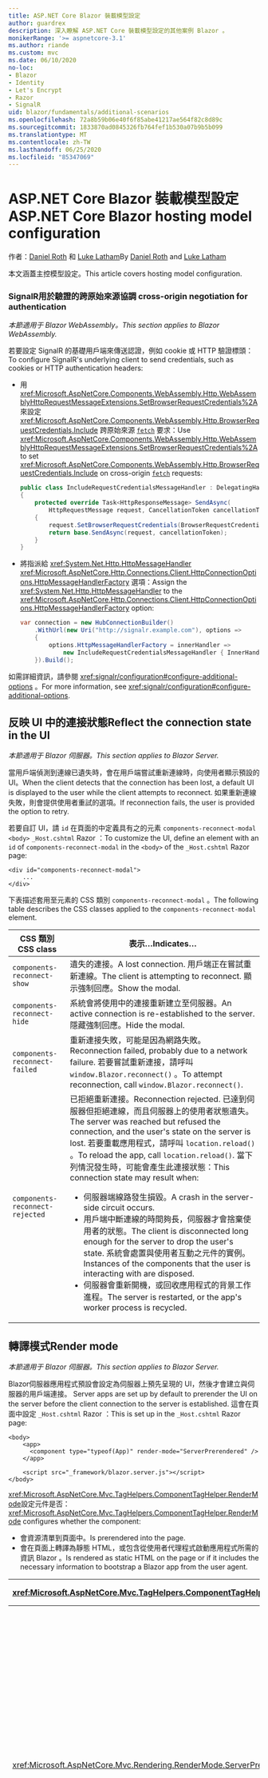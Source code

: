 ```yaml
---
title: ASP.NET Core Blazor 裝載模型設定
author: guardrex
description: 深入瞭解 ASP.NET Core 裝載模型設定的其他案例 Blazor 。
monikerRange: '>= aspnetcore-3.1'
ms.author: riande
ms.custom: mvc
ms.date: 06/10/2020
no-loc:
- Blazor
- Identity
- Let's Encrypt
- Razor
- SignalR
uid: blazor/fundamentals/additional-scenarios
ms.openlocfilehash: 72a8b59b06e40f6f85abe41217ae564f82c8d89c
ms.sourcegitcommit: 1833870ad0845326fb764fef1b530a07b9b5b099
ms.translationtype: MT
ms.contentlocale: zh-TW
ms.lasthandoff: 06/25/2020
ms.locfileid: "85347069"
---
```

# <a name="aspnet-core-blazor-hosting-model-configuration"></a><span data-ttu-id="319bd-103">ASP.NET Core Blazor 裝載模型設定</span><span class="sxs-lookup"><span data-stu-id="319bd-103">ASP.NET Core Blazor hosting model configuration</span></span>

<span data-ttu-id="319bd-104">作者：[Daniel Roth](https://github.com/danroth27) 和 [Luke Latham](https://github.com/guardrex)</span><span class="sxs-lookup"><span data-stu-id="319bd-104">By [Daniel Roth](https://github.com/danroth27) and [Luke Latham](https://github.com/guardrex)</span></span>

<span data-ttu-id="319bd-105">本文涵蓋主控模型設定。</span><span class="sxs-lookup"><span data-stu-id="319bd-105">This article covers hosting model configuration.</span></span>

### <a name="signalr-cross-origin-negotiation-for-authentication"></a>SignalR<span data-ttu-id="319bd-106">用於驗證的跨原始來源協調</span><span class="sxs-lookup"><span data-stu-id="319bd-106"> cross-origin negotiation for authentication</span></span>

<span data-ttu-id="319bd-107">*本節適用于 Blazor WebAssembly。*</span><span class="sxs-lookup"><span data-stu-id="319bd-107">*This section applies to Blazor WebAssembly.*</span></span>

<span data-ttu-id="319bd-108">若要設定 SignalR 的基礎用戶端來傳送認證，例如 cookie 或 HTTP 驗證標頭：</span><span class="sxs-lookup"><span data-stu-id="319bd-108">To configure SignalR's underlying client to send credentials, such as cookies or HTTP authentication headers:</span></span>

* <span data-ttu-id="319bd-109">用 <xref:Microsoft.AspNetCore.Components.WebAssembly.Http.WebAssemblyHttpRequestMessageExtensions.SetBrowserRequestCredentials%2A> 來設定 <xref:Microsoft.AspNetCore.Components.WebAssembly.Http.BrowserRequestCredentials.Include> 跨原始來源 [`fetch`](https://developer.mozilla.org/docs/Web/API/Fetch_API/Using_Fetch) 要求：</span><span class="sxs-lookup"><span data-stu-id="319bd-109">Use <xref:Microsoft.AspNetCore.Components.WebAssembly.Http.WebAssemblyHttpRequestMessageExtensions.SetBrowserRequestCredentials%2A> to set <xref:Microsoft.AspNetCore.Components.WebAssembly.Http.BrowserRequestCredentials.Include> on cross-origin [`fetch`](https://developer.mozilla.org/docs/Web/API/Fetch_API/Using_Fetch) requests:</span></span>

  ```csharp
  public class IncludeRequestCredentialsMessageHandler : DelegatingHandler
  {
      protected override Task<HttpResponseMessage> SendAsync(
          HttpRequestMessage request, CancellationToken cancellationToken)
      {
          request.SetBrowserRequestCredentials(BrowserRequestCredentials.Include);
          return base.SendAsync(request, cancellationToken);
      }
  }
  ```

* <span data-ttu-id="319bd-110">將指派給 <xref:System.Net.Http.HttpMessageHandler> <xref:Microsoft.AspNetCore.Http.Connections.Client.HttpConnectionOptions.HttpMessageHandlerFactory> 選項：</span><span class="sxs-lookup"><span data-stu-id="319bd-110">Assign the <xref:System.Net.Http.HttpMessageHandler> to the <xref:Microsoft.AspNetCore.Http.Connections.Client.HttpConnectionOptions.HttpMessageHandlerFactory> option:</span></span>

  ```csharp
  var connection = new HubConnectionBuilder()
      .WithUrl(new Uri("http://signalr.example.com"), options =>
      {
          options.HttpMessageHandlerFactory = innerHandler => 
              new IncludeRequestCredentialsMessageHandler { InnerHandler = innerHandler };
      }).Build();
  ```

<span data-ttu-id="319bd-111">如需詳細資訊，請參閱 <xref:signalr/configuration#configure-additional-options> 。</span><span class="sxs-lookup"><span data-stu-id="319bd-111">For more information, see <xref:signalr/configuration#configure-additional-options>.</span></span>

## <a name="reflect-the-connection-state-in-the-ui"></a><span data-ttu-id="319bd-112">反映 UI 中的連接狀態</span><span class="sxs-lookup"><span data-stu-id="319bd-112">Reflect the connection state in the UI</span></span>

<span data-ttu-id="319bd-113">*本節適用于 Blazor 伺服器。*</span><span class="sxs-lookup"><span data-stu-id="319bd-113">*This section applies to Blazor Server.*</span></span>

<span data-ttu-id="319bd-114">當用戶端偵測到連線已遺失時，會在用戶端嘗試重新連線時，向使用者顯示預設的 UI。</span><span class="sxs-lookup"><span data-stu-id="319bd-114">When the client detects that the connection has been lost, a default UI is displayed to the user while the client attempts to reconnect.</span></span> <span data-ttu-id="319bd-115">如果重新連線失敗，則會提供使用者重試的選項。</span><span class="sxs-lookup"><span data-stu-id="319bd-115">If reconnection fails, the user is provided the option to retry.</span></span>

<span data-ttu-id="319bd-116">若要自訂 UI，請 `id` 在頁面的中定義具有之的元素 `components-reconnect-modal` `<body>` `_Host.cshtml` Razor ：</span><span class="sxs-lookup"><span data-stu-id="319bd-116">To customize the UI, define an element with an `id` of `components-reconnect-modal` in the `<body>` of the `_Host.cshtml` Razor page:</span></span>

```cshtml
<div id="components-reconnect-modal">
    ...
</div>
```

<span data-ttu-id="319bd-117">下表描述套用至元素的 CSS 類別 `components-reconnect-modal` 。</span><span class="sxs-lookup"><span data-stu-id="319bd-117">The following table describes the CSS classes applied to the `components-reconnect-modal` element.</span></span>

| <span data-ttu-id="319bd-118">CSS 類別</span><span class="sxs-lookup"><span data-stu-id="319bd-118">CSS class</span></span>                       | <span data-ttu-id="319bd-119">表示&hellip;</span><span class="sxs-lookup"><span data-stu-id="319bd-119">Indicates&hellip;</span></span> |
| ------------------------------- | ----------------- |
| `components-reconnect-show`     | <span data-ttu-id="319bd-120">遺失的連接。</span><span class="sxs-lookup"><span data-stu-id="319bd-120">A lost connection.</span></span> <span data-ttu-id="319bd-121">用戶端正在嘗試重新連線。</span><span class="sxs-lookup"><span data-stu-id="319bd-121">The client is attempting to reconnect.</span></span> <span data-ttu-id="319bd-122">顯示強制回應。</span><span class="sxs-lookup"><span data-stu-id="319bd-122">Show the modal.</span></span> |
| `components-reconnect-hide`     | <span data-ttu-id="319bd-123">系統會將使用中的連接重新建立至伺服器。</span><span class="sxs-lookup"><span data-stu-id="319bd-123">An active connection is re-established to the server.</span></span> <span data-ttu-id="319bd-124">隱藏強制回應。</span><span class="sxs-lookup"><span data-stu-id="319bd-124">Hide the modal.</span></span> |
| `components-reconnect-failed`   | <span data-ttu-id="319bd-125">重新連接失敗，可能是因為網路失敗。</span><span class="sxs-lookup"><span data-stu-id="319bd-125">Reconnection failed, probably due to a network failure.</span></span> <span data-ttu-id="319bd-126">若要嘗試重新連接，請呼叫 `window.Blazor.reconnect()` 。</span><span class="sxs-lookup"><span data-stu-id="319bd-126">To attempt reconnection, call `window.Blazor.reconnect()`.</span></span> |
| `components-reconnect-rejected` | <span data-ttu-id="319bd-127">已拒絕重新連接。</span><span class="sxs-lookup"><span data-stu-id="319bd-127">Reconnection rejected.</span></span> <span data-ttu-id="319bd-128">已達到伺服器但拒絕連線，而且伺服器上的使用者狀態遺失。</span><span class="sxs-lookup"><span data-stu-id="319bd-128">The server was reached but refused the connection, and the user's state on the server is lost.</span></span> <span data-ttu-id="319bd-129">若要重載應用程式，請呼叫 `location.reload()` 。</span><span class="sxs-lookup"><span data-stu-id="319bd-129">To reload the app, call `location.reload()`.</span></span> <span data-ttu-id="319bd-130">當下列情況發生時，可能會產生此連接狀態：</span><span class="sxs-lookup"><span data-stu-id="319bd-130">This connection state may result when:</span></span><ul><li><span data-ttu-id="319bd-131">伺服器端線路發生損毀。</span><span class="sxs-lookup"><span data-stu-id="319bd-131">A crash in the server-side circuit occurs.</span></span></li><li><span data-ttu-id="319bd-132">用戶端中斷連線的時間夠長，伺服器才會捨棄使用者的狀態。</span><span class="sxs-lookup"><span data-stu-id="319bd-132">The client is disconnected long enough for the server to drop the user's state.</span></span> <span data-ttu-id="319bd-133">系統會處置與使用者互動之元件的實例。</span><span class="sxs-lookup"><span data-stu-id="319bd-133">Instances of the components that the user is interacting with are disposed.</span></span></li><li><span data-ttu-id="319bd-134">伺服器會重新開機，或回收應用程式的背景工作進程。</span><span class="sxs-lookup"><span data-stu-id="319bd-134">The server is restarted, or the app's worker process is recycled.</span></span></li></ul> |

## <a name="render-mode"></a><span data-ttu-id="319bd-135">轉譯模式</span><span class="sxs-lookup"><span data-stu-id="319bd-135">Render mode</span></span>

<span data-ttu-id="319bd-136">*本節適用于 Blazor 伺服器。*</span><span class="sxs-lookup"><span data-stu-id="319bd-136">*This section applies to Blazor Server.*</span></span>

Blazor<span data-ttu-id="319bd-137">伺服器應用程式預設會設定為伺服器上預先呈現的 UI，然後才會建立與伺服器的用戶端連接。</span><span class="sxs-lookup"><span data-stu-id="319bd-137"> Server apps are set up by default to prerender the UI on the server before the client connection to the server is established.</span></span> <span data-ttu-id="319bd-138">這會在頁面中設定 `_Host.cshtml` Razor ：</span><span class="sxs-lookup"><span data-stu-id="319bd-138">This is set up in the `_Host.cshtml` Razor page:</span></span>

```cshtml
<body>
    <app>
      <component type="typeof(App)" render-mode="ServerPrerendered" />
    </app>

    <script src="_framework/blazor.server.js"></script>
</body>
```

<span data-ttu-id="319bd-139"><xref:Microsoft.AspNetCore.Mvc.TagHelpers.ComponentTagHelper.RenderMode>設定元件是否：</span><span class="sxs-lookup"><span data-stu-id="319bd-139"><xref:Microsoft.AspNetCore.Mvc.TagHelpers.ComponentTagHelper.RenderMode> configures whether the component:</span></span>

* <span data-ttu-id="319bd-140">會資源清單到頁面中。</span><span class="sxs-lookup"><span data-stu-id="319bd-140">Is prerendered into the page.</span></span>
* <span data-ttu-id="319bd-141">會在頁面上轉譯為靜態 HTML，或包含從使用者代理程式啟動應用程式所需的資訊 Blazor 。</span><span class="sxs-lookup"><span data-stu-id="319bd-141">Is rendered as static HTML on the page or if it includes the necessary information to bootstrap a Blazor app from the user agent.</span></span>

| <xref:Microsoft.AspNetCore.Mvc.TagHelpers.ComponentTagHelper.RenderMode> | <span data-ttu-id="319bd-142">描述</span><span class="sxs-lookup"><span data-stu-id="319bd-142">Description</span></span> |
| --- | --- |
| <xref:Microsoft.AspNetCore.Mvc.Rendering.RenderMode.ServerPrerendered> | <span data-ttu-id="319bd-143">將元件轉譯為靜態 HTML，並包含 Blazor 伺服器應用程式的標記。</span><span class="sxs-lookup"><span data-stu-id="319bd-143">Renders the component into static HTML and includes a marker for a Blazor Server app.</span></span> <span data-ttu-id="319bd-144">當使用者代理程式啟動時，會使用此標記來啟動 Blazor 應用程式。</span><span class="sxs-lookup"><span data-stu-id="319bd-144">When the user-agent starts, this marker is used to bootstrap a Blazor app.</span></span> |
| <xref:Microsoft.AspNetCore.Mvc.Rendering.RenderMode.Server> | <span data-ttu-id="319bd-145">呈現 Blazor 伺服器應用程式的標記。</span><span class="sxs-lookup"><span data-stu-id="319bd-145">Renders a marker for a Blazor Server app.</span></span> <span data-ttu-id="319bd-146">不包含來自元件的輸出。</span><span class="sxs-lookup"><span data-stu-id="319bd-146">Output from the component isn't included.</span></span> <span data-ttu-id="319bd-147">當使用者代理程式啟動時，會使用此標記來啟動 Blazor 應用程式。</span><span class="sxs-lookup"><span data-stu-id="319bd-147">When the user-agent starts, this marker is used to bootstrap a Blazor app.</span></span> |
| <xref:Microsoft.AspNetCore.Mvc.Rendering.RenderMode.Static> | <span data-ttu-id="319bd-148">將元件轉譯為靜態 HTML。</span><span class="sxs-lookup"><span data-stu-id="319bd-148">Renders the component into static HTML.</span></span> |

<span data-ttu-id="319bd-149">不支援從靜態 HTML 網頁轉譯伺服器元件。</span><span class="sxs-lookup"><span data-stu-id="319bd-149">Rendering server components from a static HTML page isn't supported.</span></span>

## <a name="configure-the-signalr-client-for-blazor-server-apps"></a><span data-ttu-id="319bd-150">設定 SignalR Blazor 伺服器應用程式的用戶端</span><span class="sxs-lookup"><span data-stu-id="319bd-150">Configure the SignalR client for Blazor Server apps</span></span>

<span data-ttu-id="319bd-151">*本節適用于 Blazor 伺服器。*</span><span class="sxs-lookup"><span data-stu-id="319bd-151">*This section applies to Blazor Server.*</span></span>

<span data-ttu-id="319bd-152">有時候，您需要設定 SignalR 伺服器應用程式所使用的用戶端 Blazor 。</span><span class="sxs-lookup"><span data-stu-id="319bd-152">Sometimes, you need to configure the SignalR client used by Blazor Server apps.</span></span> <span data-ttu-id="319bd-153">例如，您可能會想要在用戶端上設定記錄 SignalR 來診斷連線問題。</span><span class="sxs-lookup"><span data-stu-id="319bd-153">For example, you might want to configure logging on the SignalR client to diagnose a connection issue.</span></span>

<span data-ttu-id="319bd-154">若要 SignalR 在檔案中設定用戶端 `Pages/_Host.cshtml` ：</span><span class="sxs-lookup"><span data-stu-id="319bd-154">To configure the SignalR client in the `Pages/_Host.cshtml` file:</span></span>

* <span data-ttu-id="319bd-155">將 `autostart="false"` 屬性加入至 `<script>` 腳本的標記 `blazor.server.js` 。</span><span class="sxs-lookup"><span data-stu-id="319bd-155">Add an `autostart="false"` attribute to the `<script>` tag for the `blazor.server.js` script.</span></span>
* <span data-ttu-id="319bd-156">呼叫 `Blazor.start` 並傳入指定產生器的設定物件 SignalR 。</span><span class="sxs-lookup"><span data-stu-id="319bd-156">Call `Blazor.start` and pass in a configuration object that specifies the SignalR builder.</span></span>

```html
<script src="_framework/blazor.server.js" autostart="false"></script>
<script>
  Blazor.start({
    configureSignalR: function (builder) {
      builder.configureLogging("information"); // LogLevel.Information
    }
  });
</script>
```

## <a name="additional-resources"></a><span data-ttu-id="319bd-157">其他資源</span><span class="sxs-lookup"><span data-stu-id="319bd-157">Additional resources</span></span>

* <xref:fundamentals/logging/index>
